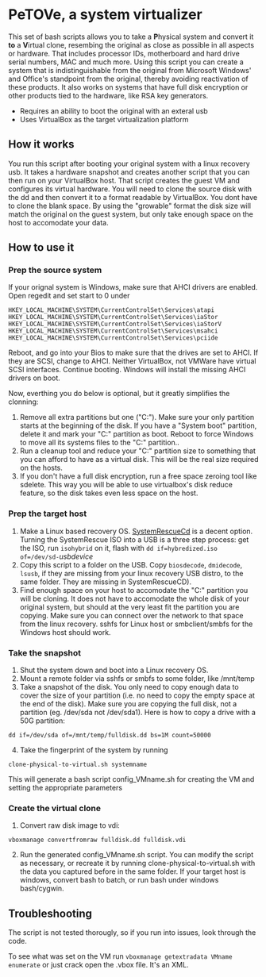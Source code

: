 # PeTOVe, a system virtualizer

This set of bash scripts allows you to take a **P**hysical system and convert it **to** a **V**irtual clone, resembing the original as close as possible in all aspects or hardware. That includes processor IDs, motherboard and hard drive serial numbers, MAC and much more.
Using this script you can create a system that is indistinguishable from the original from Microsoft Windows' and Office's standpoint from the original, thereby avoiding reactivation of these products. It also works on systems that have full disk encryption or other products tied to the hardware, like RSA key generators.

* Requires an ability to boot the original with an exteral usb
* Uses VirtualBox as the target virtualization platform

## How it works

You run this script after booting your original system with a linux recovery usb. It takes a hardware snapshot and creates another script that you can then run on your VirtualBox host. That script creates the guest VM and configures its virtual hardware.
You will need to clone the source disk with the dd and then convert it to a format readable by VirtualBox. You dont have to clone the blank space. By using the "growable" format the disk size will match the original on the guest system, but only take enough space on the host to accomodate your data.

## How to use it

### Prep the source system
If your orignal system is Windows, make sure that AHCI drivers are enabled. Open regedit and set start to 0 under
````
HKEY_LOCAL_MACHINE\SYSTEM\CurrentControlSet\Services\atapi
HKEY_LOCAL_MACHINE\SYSTEM\CurrentControlSet\Services\iaStor
HKEY_LOCAL_MACHINE\SYSTEM\CurrentControlSet\Services\iaStorV
HKEY_LOCAL_MACHINE\SYSTEM\CurrentControlSet\Services\msahci
HKEY_LOCAL_MACHINE\SYSTEM\CurrentControlSet\Services\pciide
````
Reboot, and go into your Bios to make sure that the drives are set to AHCI. If they are SCSI, change to AHCI. Neither VirtualBox, not VMWare have virtual SCSI interfaces.
Continue booting. Windows will install the missing AHCI drivers on boot.

Now, everthing you do below is optional, but it greatly simplifies the clonning:

1. Remove all extra partitions but one ("C:"). Make sure your only partition starts at the beginning of the disk. If you have a "System boot" partition, delete it and mark your "C:" partition as boot. Reboot to force Windows to move all its systems files to the "C:" partition..
2. Run a cleanup tool and reduce your "C:" partition size to something that you can afford to have as a virtual disk. This will be the real size required on the hosts.
3. If you don't have a full disk encryption, run a free space zeroing tool like sdelete. This way you will be able to use virtualbox's disk reduce feature, so the disk takes even less space on the host.

### Prep the target host
1. Make a Linux based recovery OS. [SystemRescueCd](https://www.system-rescue-cd.org/SystemRescueCd_Homepage) is a decent option. Turning the SystemRescue ISO into a USB is a three step process: get the ISO, run `isohybrid` on it, flash with `dd if=hybredized.iso of=/dev/sd-`*usbdevice*
2. Copy this script to a folder on the USB. Copy `biosdecode`, `dmidecode`, `lsusb`, if they are missing from your linux recovery USB distro, to the same folder. They are missing in SystemRescueCD).
3. Find enough space on your host to accomodate the "C:" partition you will be cloning. It does not have to accomodate the whole disk of your original system, but should at the very least fit the partition you are copying. Make sure you can connect over the network to that space from the linux recovery. sshfs for Linux host or smbclient/smbfs for the Windows host should work.

### Take the snapshot
1. Shut the system down and boot into a Linux recovery OS.
2. Mount a remote folder via sshfs or smbfs to some folder, like /mnt/temp
3. Take a snapshot of the disk. You only need to copy enough data to cover the size of your partition (i.e. no need to copy the empty space at the end of the disk). Make sure you are copying the full disk, not a partition (eg. /dev/sda not /dev/sda1). Here is how to copy a drive with a 50G partition:
```
dd if=/dev/sda of=/mnt/temp/fulldisk.dd bs=1M count=50000
```
4.  Take the fingerprint of the system by running
```
clone-physical-to-virtual.sh systemname
```
This will generate a bash script config_VMname.sh for creating the VM and setting the appropriate parameters

### Create the virtual clone
1. Convert raw disk image to vdi:
```
vboxmanage convertfromraw fulldisk.dd fulldisk.vdi
```
2. Run the generated config_VMname.sh script.
You can modify the script as necessary, or recreate it by running clone-physical-to-virtual.sh with the data you captured before in the same folder.
If your target host is windows, convert bash to batch, or run bash under windows bash/cygwin.

## Troubleshooting

The script is not tested thorougly, so if you run into issues, look through the code.

To see what was set on the VM run `vboxmanage getextradata VMname enumerate` or just crack open the .vbox file. It's an XML.
